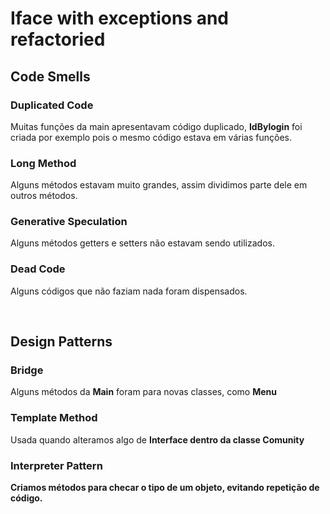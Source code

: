 # Iface with exceptions and refactoried
<h2>Code Smells</h2>
<h3>Duplicated Code</h3>
<p>Muitas funções da main apresentavam código duplicado, <b>IdBylogin</b> foi criada por exemplo pois o mesmo código estava em várias funções.</p>
<h3>Long Method</h3>
<p>Alguns métodos estavam muito grandes, assim dividimos parte dele em outros métodos.</p>
<h3>Generative Speculation</h3>
<p>Alguns métodos getters e setters não estavam sendo utilizados.</p>
<h3>Dead Code</h3>
<p>Alguns códigos que não faziam nada foram dispensados.</p>
<br>
<h2>Design Patterns</h2>
<h3>Bridge</h3>
<p>Alguns métodos da <b>Main</b> foram para novas classes, como <b>Menu</b></p>
<h3>Template Method</h3>
<p>Usada quando alteramos algo de <b>Interface<b> dentro da classe <b>Comunity</b></p>
<h3>Interpreter Pattern</h3>
<p>Criamos métodos para checar o tipo de um objeto, evitando repetição de código.</p>
